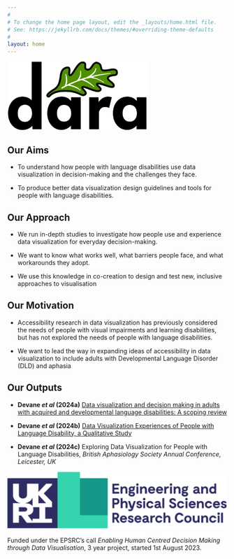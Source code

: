 ```yaml
---
#
# To change the home page layout, edit the _layouts/home.html file.
# See: https://jekyllrb.com/docs/themes/#overriding-theme-defaults
#
layout: home
---
```


<img src="assets/images/dara.png" alt="dara logo" width="320" />

## Our Aims

- To understand how people with language disabilities use data visualization in decision-making and the challenges they face.

- To produce better data visualization design guidelines and tools for people with language disabilities.

## Our Approach

- We run in-depth studies to investigate how people use and experience data visualization for everyday decision-making.

- We want to know what works well, what barriers people face, and what workarounds they adopt.

- We use this knowledge in co-creation to design and test new, inclusive approaches to visualisation

## Our Motivation

- Accessibility research in data visualization has previously considered the needs of people with visual impairments and learning disabilities, but has not explored the needs of people with language disabilities.

- We want to lead the way in expanding ideas of accessibility in data visualization to include adults with Developmental Language Disorder (DLD) and aphasia

## Our Outputs

- **Devane _et al_ (2024a)** [Data visualization and decision making in adults with acquired and developmental language disabilities: A scoping review](https://onlinelibrary.wiley.com/doi/pdf/10.1111/1460-6984.13105)

- **Devane _et al_ (2024b)** [Data Visualization Experiences of People with Language Disability, a Qualitative Study](https://gicentre.org/cgvc24/paper1044_CRC.pdf)

- **Devane _et al_ (2024c)** Exploring Data Visualization for People with Language Disabilities, _British Aphasiology Society Annual Conference, Leicester, UK_

<div class="epsrcContainer">
    <img src="assets/images/epsrcCombined.png" alt="UKRI EPSRC logo" class="epsrcImage">
    <p class="epsrcText">
      Funded under the EPSRC’s call <i>Enabling Human Centred Decision Making through Data Visualisation</i>, 3 year
      project, started 1st August 2023.
    </p>
  </div>
